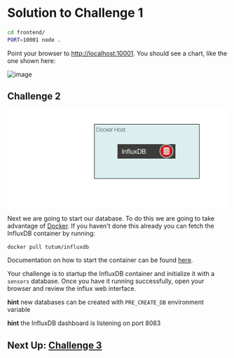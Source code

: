 # Solution to Challenge 1

```sh
cd frontend/
PORT=10001 node .
```

Point your browser to [http://localhost:10001](). You should see a chart, like the one shown here:

![image](../images/frontned.png)

## Challenge 2

![image](../images/challenge2.png)

Next we are going to start our database. To do this we are going to take advantage of [Docker](https://docs.docker.com/engine/installation/). If you haven't done this already you can fetch the InfluxDB container by running:

```sh
docker pull tutum/influxdb
```

Documentation on how to start the container can be found [here](https://hub.docker.com/r/tutum/influxdb/).

Your challenge is to startup the InfluxDB container and initialize it with a `sensors` database. Once you have it running successfully, open your browser and review the influx web interface.

__hint__ new databases can be created with `PRE_CREATE_DB` environment variable

__hint__ the InfluxDB dashboard is listening on port 8083


## Next Up: [Challenge 3](../challenge3/README.md)
